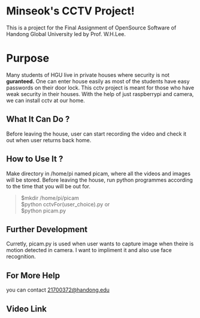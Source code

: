 # Minseok's CCTV Project!

This is a project for the Final Assignment of OpenSource Software of Handong Global University led by Prof. W.H.Lee. 


# Purpose

Many students of HGU live in private houses where security is not **guranteed.** One can enter house easily as most of the students have easy passwords on their door lock. This cctv project is meant for those who have weak security in their houses. With the help of just raspberrypi and camera, we can install cctv at our home.

## What It Can Do ?

Before leaving the house, user can start recording the video and check it out when user returns back home.

## How to Use It ?

Make directory in /home/pi named picam, where all the videos and images will be stored. Before leaving the house, run python programmes according to the time that you will be out for.
> $mkdir /home/pi/picam</br>
> $python cctvFor(user_choice).py or</br>
> $python picam.py

## Further Development
Curretly, picam.py is used when user wants to capture image when theire is motion detected in camera. I want to impliment it and also use face recognition.

## For More Help

you can contact 21700372@handong.edu

## Video Link

